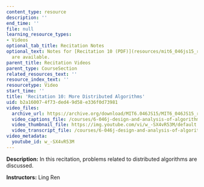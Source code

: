 ```yaml
---
content_type: resource
description: ''
end_time: ''
file: null
learning_resource_types:
- Videos
optional_tab_title: Recitation Notes
optional_text: Notes for [Recitation 10 (PDF)](resources/mit6_046js15_recitation10)
  are available.
parent_title: Recitation Videos
parent_type: CourseSection
related_resources_text: ''
resource_index_text: ''
resourcetype: Video
start_time: ''
title: 'Recitation 10: More Distributed Algorithms'
uid: b2a16007-4f73-ded4-9d58-e336f0d73981
video_files:
  archive_url: https://archive.org/download/MIT6.046JS15/MIT6_046JS15_rec10_300k.mp4
  video_captions_file: /courses/6-046j-design-and-analysis-of-algorithms-spring-2015/d1b62acaa29b52008a5b218ff877cac0_w_-SX4vR53M.vtt
  video_thumbnail_file: https://img.youtube.com/vi/w_-SX4vR53M/default.jpg
  video_transcript_file: /courses/6-046j-design-and-analysis-of-algorithms-spring-2015/462c34c9692137e774dc756162786d22_w_-SX4vR53M.pdf
video_metadata:
  youtube_id: w_-SX4vR53M
---
```


**Description:** In this recitation, problems related to distributed algorithms are discussed.

**Instructors:** Ling Ren